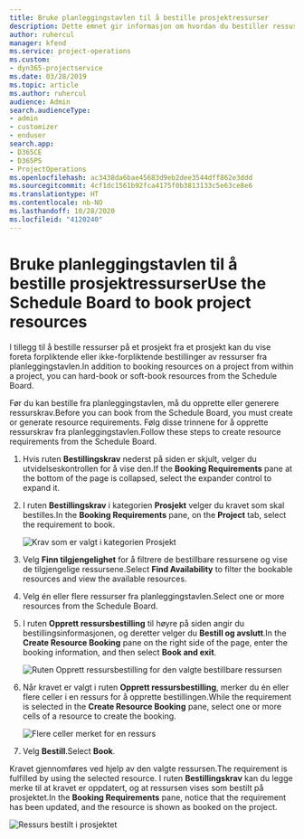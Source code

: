 ```yaml
---
title: Bruke planleggingstavlen til å bestille prosjektressurser
description: Dette emnet gir informasjon om hvordan du bestiller ressuser.
author: ruhercul
manager: kfend
ms.service: project-operations
ms.custom:
- dyn365-projectservice
ms.date: 03/28/2019
ms.topic: article
ms.author: ruhercul
audience: Admin
search.audienceType:
- admin
- customizer
- enduser
search.app:
- D365CE
- D365PS
- ProjectOperations
ms.openlocfilehash: ac3438da6bae45683d9eb2dee3544dff862e3ddd
ms.sourcegitcommit: 4cf1dc1561b92fca4175f0b3813133c5e63ce8e6
ms.translationtype: HT
ms.contentlocale: nb-NO
ms.lasthandoff: 10/28/2020
ms.locfileid: "4120240"
---
```

# <a name="use-the-schedule-board-to-book-project-resources"></a><span data-ttu-id="de916-103">Bruke planleggingstavlen til å bestille prosjektressurser</span><span class="sxs-lookup"><span data-stu-id="de916-103">Use the Schedule Board to book project resources</span></span>

<span data-ttu-id="de916-104">I tillegg til å bestille ressurser på et prosjekt fra et prosjekt kan du vise foreta forpliktende eller ikke-forpliktende bestillinger av ressurser fra planleggingstavlen.</span><span class="sxs-lookup"><span data-stu-id="de916-104">In addition to booking resources on a project from within a project, you can hard-book or soft-book resources from the Schedule Board.</span></span>

<span data-ttu-id="de916-105">Før du kan bestille fra planleggingstavlen, må du opprette eller generere ressurskrav.</span><span class="sxs-lookup"><span data-stu-id="de916-105">Before you can book from the Schedule Board, you must create or generate resource requirements.</span></span> <span data-ttu-id="de916-106">Følg disse trinnene for å opprette ressurskrav fra planleggingstavlen.</span><span class="sxs-lookup"><span data-stu-id="de916-106">Follow these steps to create resource requirements from the Schedule Board.</span></span>

1. <span data-ttu-id="de916-107">Hvis ruten **Bestillingskrav** nederst på siden er skjult, velger du utvidelseskontrollen for å vise den.</span><span class="sxs-lookup"><span data-stu-id="de916-107">If the **Booking Requirements** pane at the bottom of the page is collapsed, select the expander control to expand it.</span></span>
2. <span data-ttu-id="de916-108">I ruten **Bestillingskrav** i kategorien **Prosjekt** velger du kravet som skal bestilles.</span><span class="sxs-lookup"><span data-stu-id="de916-108">In the **Booking Requirements** pane, on the **Project** tab, select the requirement to book.</span></span>

    ![Krav som er valgt i kategorien Prosjekt](media/Resource-Management-image73.png)

3. <span data-ttu-id="de916-110">Velg **Finn tilgjengelighet** for å filtrere de bestillbare ressursene og vise de tilgjengelige ressursene.</span><span class="sxs-lookup"><span data-stu-id="de916-110">Select **Find Availability** to filter the bookable resources and view the available resources.</span></span> 
4. <span data-ttu-id="de916-111">Velg én eller flere ressurser fra planleggingstavlen.</span><span class="sxs-lookup"><span data-stu-id="de916-111">Select one or more resources from the Schedule Board.</span></span> 
5. <span data-ttu-id="de916-112">I ruten **Opprett ressursbestilling** til høyre på siden angir du bestillingsinformasjonen, og deretter velger du **Bestill og avslutt**.</span><span class="sxs-lookup"><span data-stu-id="de916-112">In the **Create Resource Booking** pane on the right side of the page, enter the booking information, and then select **Book and exit**.</span></span>

    ![Ruten Opprett ressursbestilling for den valgte bestillbare ressursen](media/Resource-Management-image74.png)

6. <span data-ttu-id="de916-114">Når kravet er valgt i ruten **Opprett ressursbestilling**, merker du én eller flere celler i en ressurs for å opprette bestillingen.</span><span class="sxs-lookup"><span data-stu-id="de916-114">While the requirement is selected in the **Create Resource Booking** pane, select one or more cells of a resource to create the booking.</span></span>

    ![Flere celler merket for en ressurs](media/Resource-Management-image75.png)

7. <span data-ttu-id="de916-116">Velg **Bestill**.</span><span class="sxs-lookup"><span data-stu-id="de916-116">Select **Book**.</span></span>

<span data-ttu-id="de916-117">Kravet gjennomføres ved hjelp av den valgte ressursen.</span><span class="sxs-lookup"><span data-stu-id="de916-117">The requirement is fulfilled by using the selected resource.</span></span> <span data-ttu-id="de916-118">I ruten **Bestillingskrav** kan du legge merke til at kravet er oppdatert, og at ressursen vises som bestilt på prosjektet.</span><span class="sxs-lookup"><span data-stu-id="de916-118">In the **Booking Requirements** pane, notice that the requirement has been updated, and the resource is shown as booked on the project.</span></span>

![Ressurs bestilt i prosjektet](media/Resource-Management-image76.png)

